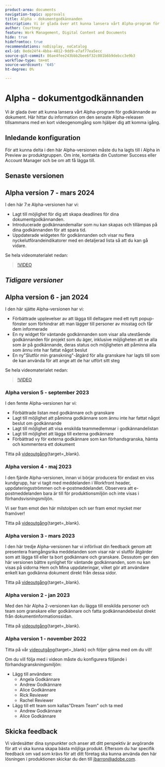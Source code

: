 ```yaml
---
product-area: documents
navigation-topic: approvals
title: Alpha - dokumentgodkännanden
description: Vi är glada över att kunna lansera vårt Alpha-program för godkännande av dokument. Här hittar du information om den senaste Alpha-releasen tillsammans med en kort videogenomgång som hjälper dig att komma igång.
author: Courtney
feature: Work Management, Digital Content and Documents
hide: true
hidefromtoc: true
recommendations: noDisplay, noCatalog
exl-id: 0ede24f4-4bba-4812-9dd9-e7af77ea5ecc
source-git-commit: 86ae4fee243bbb2bee6f32c081b6b9debcc3e9b3
workflow-type: tm+mt
source-wordcount: '645'
ht-degree: 0%

---
```


# Alpha - dokumentgodkännanden

Vi är glada över att kunna lansera vårt Alpha-program för godkännande av dokument. Här hittar du information om den senaste Alpha-releasen tillsammans med en kort videogenomgång som hjälper dig att komma igång.

## Inledande konfiguration

För att kunna delta i den här Alpha-versionen måste du ha lagts till i Alpha in Preview av produktgruppen. Om inte, kontakta din Customer Success eller Account Manager och be om att få lägga till.

## Senaste versionen

## Alpha version 7 - mars 2024

I den här 7:e Alpha-versionen har vi:

* Lagt till möjlighet för dig att skapa deadlines för dina dokumentgodkännanden.
* Introducerade godkännandemallar som nu kan skapas och tillämpas på dina godkännanden för att spara tid.
* Uppdaterade widgeten för godkännanden och visar nu flera nyckelutförandeindikatorer med en detaljerad lista så att du kan gå vidare.

Se hela videomaterialet nedan:

>[!VIDEO](https://video.tv.adobe.com/v/3428023/)

## _Tidigare versioner_

## Alpha version 6 - jan 2024

I den här sjätte Alpha-versionen har vi:

* Förbättrade upplevelser av att lägga till deltagare med ett nytt popup-fönster som förhindrar att man lägger till personer av misstag och får dem informerade
* En ny widget för väntande godkännanden som visar alla utestående godkännanden för projekt som du äger, inklusive möjligheten att se alla som är på godkännande, deras status och möjligheten att påminna alla som ännu inte har fattat något beslut
* En ny&quot;Slutför min granskning&quot;-åtgärd för alla granskare har lagts till som de kan använda för att ange att de har utfört sitt steg

Se hela videomaterialet nedan:

>[!VIDEO](https://video.tv.adobe.com/v/3426860/)

### Alpha version 5 - september 2023

I den femte Alpha-versionen har vi:

* Förbättrade listan med godkännare och granskare
* Lagt till möjlighet att påminna godkännare som ännu inte har fattat något beslut om godkännande
* Lagt till möjlighet att visa enskilda teammedlemmar i godkännandelistan
* Lagt till möjlighet att lägga till externa godkännare
* Förbättrad vy för externa godkännare som kan förhandsgranska, hämta och kommentera ett dokument

Titta på [videoutgång](https://video.tv.adobe.com/v/3424613/){target=_blank}.

### Alpha version 4 - maj 2023

I den fjärde Alpha-versionen, innan vi börjar producera för endast en viss kundgrupp, har vi tagit med meddelanden i Workfront header, uppdateringsströmmen och e-postmeddelandet. Observera att e-postmeddelanden bara är till för produktionsmiljön och inte visas i förhandsvisningsmiljön. <!--If you're interested in having this release implemented in your production environment on June 14th, please reach out to me directly at jbarron@adobe.com.-->

Vi ser fram emot den här milstolpen och ser fram emot mycket mer framöver!

Titta på [videoutgång](https://video.tv.adobe.com/v/3420094/){target=_blank}.

### Alpha version 3 - mars 2023

I den här tredje Alpha-versionen har vi införlivat din feedback genom att presentera framgångsrika meddelanden som visar när vi slutför åtgärder som att lägga till eller ta bort godkännare och granskare. Dessutom ger den här versionen bättre synlighet för väntande godkännanden, som nu kan visas på sidorna Hem och Mina uppdateringar, vilket gör att användare enkelt kan godkänna dokument direkt från dessa sidor.

Titta på [videoutgång](https://video.tv.adobe.com/v/3417854/){target=_blank}.

### Alpha version 2 - jan 2023

Med den här Alpha 2-versionen kan du lägga till enskilda personer och team som granskare eller godkännare och fatta godkännandebeslut direkt från dokumentinformationssidan.

Titta på [videoutgång](https://video.tv.adobe.com/v/3413941){target=_blank}.

### Alpha version 1 - november 2022

Titta på vår [videoutgång](https://video.tv.adobe.com/v/3412837){target=_blank} och följer gärna med om du vill!

Om du vill följa med i videon måste du konfigurera följande i förhandsgranskningsmiljön:

* Lägg till användare:
   * Angela Godkännare
   * Andrew Godkännare
   * Alice Godkännare
   * Rick Reviewer
   * Rachel Reviewer
* Lägg till ett team som kallas&quot;Dream Team&quot; och ta med
   * Andrew Godkännare
   * Alice Godkännare

## Skicka feedback

Vi värdesätter dina synpunkter och anser att ditt perspektiv är avgörande för att vi ska kunna skapa bästa möjliga produkt. Eftersom du har specifik feedback om vad som krävs för att ditt företag ska kunna använda den här lösningen i produktionen skickar du den till [jbarron@adobe.com](mailto:jbarron@adobe.com).
